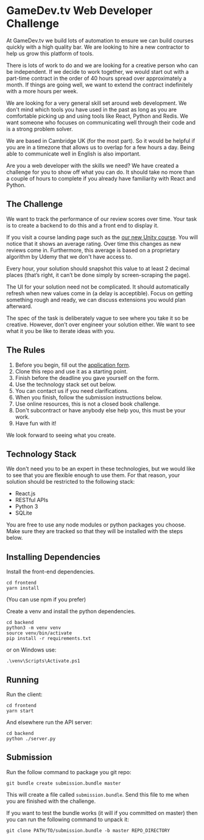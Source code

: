 # GameDev.tv Web Developer Challenge

At GameDev.tv we build lots of automation to ensure we can build courses quickly with a high quality bar. We are looking to hire a new contractor to help us grow this platform of tools.

There is lots of work to do and we are looking for a creative person who can be independent. If we decide to work together, we would start out with a part-time contract in the order of 40 hours spread over approximately a month. If things are going well, we want to extend the contract indefinitely with a more hours per week.

We are looking for a very general skill set around web development. We don't mind which tools you have used in the past as long as you are comfortable picking up and using tools like React, Python and Redis. We want someone who focuses on communicating well through their code and is a strong problem solver.

We are based in Cambridge UK (for the most part). So it would be helpful if you are in a timezone that allows us to overlap for a few hours a day. Being able to communicate well in English is also important.

Are you a web developer with the skills we need? We have created a challenge for you to show off what you can do. It should take no more than a couple of hours to complete if you already have familiarity with React and Python.

## The Challenge

We want to track the performance of our review scores over time. Your task is to create a backend to do this and a front end to display it.

If you visit a course landing page such as the [our new Unity course](https://www.udemy.com/unitycourse2/). You will notice that it shows an average rating. Over time this changes as new reviews come in. Furthermore, this average is based on a proprietary algorithm by Udemy that we don't have access to.

Every hour, your solution should snapshot this value to at least 2 decimal places (that’s right, it can’t be done simply by screen-scraping the page).

The UI for your solution need not be complicated. It should automatically refresh when new values come in (a delay is acceptible). Focus on getting something rough and ready, we can discuss extensions you would plan afterward.

The spec of the task is deliberately vague to see where you take it so be creative. However, don’t over engineer your solution either. We want to see what it you be like to iterate ideas with you.

## The Rules

1. Before you begin, fill out the [application form](https://goo.gl/forms/xvMqt1Zq55obCmK52).
1. Clone this repo and use it as a starting point.
1. Finish before the deadline you gave yourself on the form.
1. Use the technology stack set out below.
1. You can contact us if you need clarifications.
1. When you finish, follow the submission instructions below.
1. Use online resources, this is not a closed book challenge.
1. Don't subcontract or have anybody else help you, this must be your work.
1. Have fun with it!

We look forward to seeing what you create.

## Technology Stack

We don't need you to be an expert in these technologies, but we would like to see that you are flexible enough to use them. For that reason, your solution should be restricted to the following stack:

+ React.js
+ RESTful APIs
+ Python 3
+ SQLite

You are free to use any node modules or python packages you choose. Make sure they are tracked so that they will be installed with the steps below.

## Installing Dependencies

Install the front-end dependencies.
```
cd frontend
yarn install
```
(You can use npm if you prefer)

Create a venv and install the python dependencies.
```
cd backend
python3 -m venv venv
source venv/bin/activate
pip install -r requirements.txt
```

or on Windows use:
```
.\venv\Scripts\Activate.ps1
```

## Running

Run the client:
```
cd frontend
yarn start
```

And elsewhere run the API server:
```
cd backend
python ./server.py
```

## Submission

Run the follow command to package you git repo:
```
git bundle create submission.bundle master
```

This will create a file called `submission.bundle`. Send this file to me when you are finished with the challenge.

If you want to test the bundle works (it will if you committed on master) then you can run the following command to unpack it:
```
git clone PATH/TO/submission.bundle -b master REPO_DIRECTORY
```